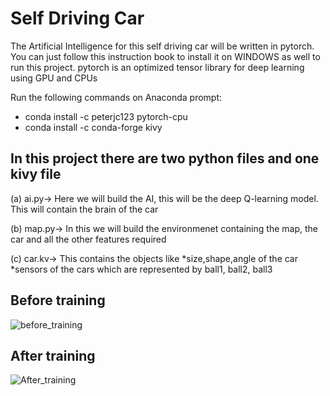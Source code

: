 # Self Driving Car
The Artificial Intelligence for this self driving car will be written in pytorch. You can just follow this instruction book to install it on WINDOWS as well to run this project.
pytorch is an optimized tensor library for deep learning using GPU and CPUs

Run the following commands on Anaconda prompt:
* conda install -c peterjc123 pytorch-cpu
* conda install -c conda-forge kivy

## In this project there are two python files and one kivy file
(a) ai.py-> Here we will build the AI, this will be the deep Q-learning model.  This will contain the brain of the car

(b) map.py-> In this we will build the environmenet containing the map, the car and all the other features required

(c) car.kv-> This contains the objects like 
*size,shape,angle of the car
*sensors of the cars which are represented by ball1, ball2, ball3

## Before training
![before_training](https://user-images.githubusercontent.com/68856803/89097444-95670f00-d3fc-11ea-8e18-943b2c19a574.gif)

## After training
![After_training](https://user-images.githubusercontent.com/68856803/89101105-bd656b00-d41a-11ea-9191-9cffc711cc1e.gif)

